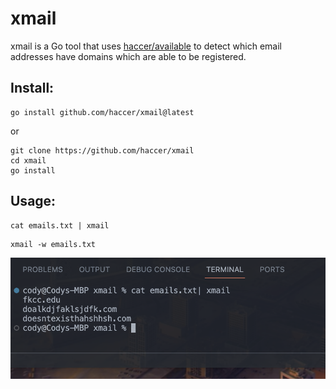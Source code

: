 # xmail
xmail is a Go tool that uses [haccer/available](https://github.com/haccer/available) to detect which email addresses have domains which are able to be registered.

## Install:

```
go install github.com/haccer/xmail@latest
```

or

```
git clone https://github.com/haccer/xmail
cd xmail
go install
```

## Usage:

```
cat emails.txt | xmail
```

```
xmail -w emails.txt
```

![xmail](https://raw.githubusercontent.com/haccer/xmail/main/image.png)


